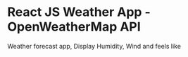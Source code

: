 # React JS Weather App - OpenWeatherMap API

Weather forecast app, Display Humidity, Wind and feels like
